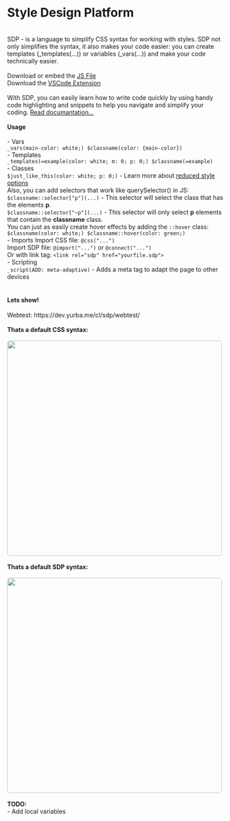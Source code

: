 <h1>Style Design Platform</h1>
<br>
SDP - is a language to simplify CSS syntax for working with styles. SDP not only simplifies the syntax, it also makes your code easier: you can create templates (_templates(...)) or variables (_vars(...)) and make your code technically easier. 
<br><br>
Download or embed the <a href="https://cdn.yurba.me/static/sdp/1.0/main.js">JS File</a>
<br>
Download the <a href="https://marketplace.visualstudio.com/items?itemName=ClarityLabWDS.sdp-syntax">VSCode Extension</a>
<br><br>
With SDP, you can easily learn how to write code quickly by using handy code highlighting and snippets to help you navigate and simplify your coding. <a href="https://dev.yurba.me/cl/sdp/docs">Read documantation...</a>
<br><br>
<strong>Usage</strong>
<br><br>
- Vars
<br>
<code>_vars(main-color: white;) $classname(color: {main-color})</code>
<br>
- Templates
<br>
<code>_templates(=example(color: white; m: 0; p: 0;) $classname(=example)</code>
<br>
- Classes
<br>
<code>$just_like_this(color: white; p: 0;)</code> - Learn more about <a href="https://dev.yurba.me/cl/sdp/docs/#shorthands">reduced style options</a>
<br>
Also, you can add selectors that work like querySelector() in JS:
<br>
<code>$classname::selector["p"](...)</code> - This selector will select the class that has the elements <strong>p</strong>.
<br>
<code>$classname::selector["~p"](...)</code> - This selector will only select <strong>p</strong> elements that contain the <strong>classname</strong> class.
<br>
You can just as easily create hover effects by adding the <code>::hover</code> class:
<br>
<code>$classname(color: white;) $classname::hover(color: green;)</code>
<br>
- Imports
Import CSS file: <code>@css("...")</code>
<br>
Import SDP file: <code>@import("...")</code> or <code>@connect("...")</code>
<br>
Or with link tag: <code>&lt;link rel="sdp" href="yourfile.sdp"&gt;</code>
<br>
- Scripting
<br>
<code>_script(ADD: meta-adaptive)</code> - Adds a meta tag to adapt the page to other devices
<br><br>
<h4 style="font-weight: bold">Lets show!</h4>
Webtest: https://dev.yurba.me/cl/sdp/webtest/
<br><br>
<span style="font-weight: bold">Thats a default CSS syntax:</span>
<br><br>
<img  style="border-radius: 5px; width: 500px;" src="https://user-images.githubusercontent.com/115047953/229337556-b3691cec-ff51-4e57-85b8-0182f90d846e.png">
<br><br>
<span style="font-weight: bold">Thats a default SDP syntax:</span>
<br><br>
<img  style="border-radius: 5px; width: 500px;" src="https://user-images.githubusercontent.com/115047953/229337578-c4937ba5-56bb-4e16-96b4-5adfc2523385.png">
<br><br>
<strong>TODO:</strong>
<br>
- Add local variables
